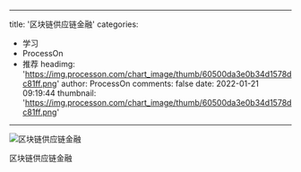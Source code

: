 
---
title: '区块链供应链金融'
categories: 
 - 学习
 - ProcessOn
 - 推荐
headimg: 'https://img.processon.com/chart_image/thumb/60500da3e0b34d1578dc81ff.png'
author: ProcessOn
comments: false
date: 2022-01-21 09:19:44
thumbnail: 'https://img.processon.com/chart_image/thumb/60500da3e0b34d1578dc81ff.png'
---

<div>   
<img class="thumb" alt="区块链供应链金融" src="https://img.processon.com/chart_image/thumb/60500da3e0b34d1578dc81ff.png" referrerpolicy="no-referrer">
<p>区块链供应链金融</p>  
</div>
            